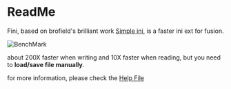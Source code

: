 # ReadMe

Fini, based on brofield's brilliant work [Simple ini](https://github.com/brofield/simpleini ), is a faster ini ext for fusion.

![BenchMark](https://github.com/defisym/OpenFusionExamples/blob/master/Extensions/Fini/ToInstall/Files/Help/Fini/BenchMark.png)

about 200X faster when writing and 10X faster when reading, but you need to **load/save file manually**.

for more information, please check the [Help File](https://github.com/defisym/OpenFusionExamples/blob/master/Extensions/Fini/ToInstall/Files/Help/Fini/Fini.md)

